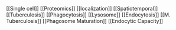[[Single cell]]
[[Proteomics]]
[[localization]]
[[Spatiotemporal]]
[[Tuberculosis]]
[[Phagocytosis]]
[[Lysosome]]
[[Endocytosis]]
[[M. Tuberculosis]]
[[Phagosome Maturation]]
[[Endocytic Capacity]]
